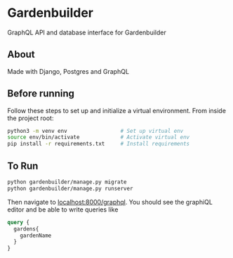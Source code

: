 # Gardenbuilder

GraphQL API and database interface for Gardenbuilder

## About

Made with Django, Postgres and GraphQL

## Before running

Follow these steps to set up and initialize a virtual environment. From inside the project root:

```bash
python3 -m venv env                 # Set up virtual env
source env/bin/activate             # Activate virtual env
pip install -r requirements.txt     # Install requirements
```

## To Run

```bash
python gardenbuilder/manage.py migrate
python gardenbuilder/manage.py runserver
```

Then navigate to [localhost:8000/graphql](http://localhost:8000/graphql).
You should see the graphiQL editor and be able to write queries like
```graphql
query {
  gardens{
    gardenName
  }
}
```
